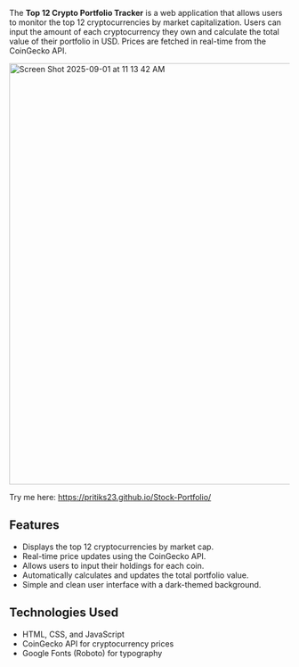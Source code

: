 
The **Top 12 Crypto Portfolio Tracker** is a web application that allows users to monitor the top 12 cryptocurrencies by market capitalization. Users can input the amount of each cryptocurrency they own and calculate the total value of their portfolio in USD. Prices are fetched in real-time from the CoinGecko API.

<img width="952" height="756" alt="Screen Shot 2025-09-01 at 11 13 42 AM" src="https://github.com/user-attachments/assets/0fdb2afa-0c8f-43d3-8b6c-8ae8c183d378" />


Try me here: https://pritiks23.github.io/Stock-Portfolio/
## Features
- Displays the top 12 cryptocurrencies by market cap.
- Real-time price updates using the CoinGecko API.
- Allows users to input their holdings for each coin.
- Automatically calculates and updates the total portfolio value.
- Simple and clean user interface with a dark-themed background.

## Technologies Used
- HTML, CSS, and JavaScript
- CoinGecko API for cryptocurrency prices
- Google Fonts (Roboto) for typography

